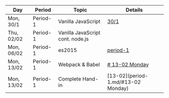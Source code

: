 Day | Period | Topic | Details
--- | ---    | ---   | ---  
Mon, 30/1 |  Period- 1 | Vanilla JavaScript | [30/1](period-1.md/#30-01 (Monday)) | 
Thu, 02/02 |  Period- 1 | Vanilla JavaScript cont. node.js | | 
Mon, 06/02 |  Period- 1 | es2015|[period-1](period-1.md) | 
Mon, 13/02 |  Period- 1 | Webpack & Babel| [# 13-02 Monday](period-1.md)  | 
Mon, 13/02 |  Period- 1 | Complete Hand-in| [13-02](period-1.md/#13-02 Monday) | 
